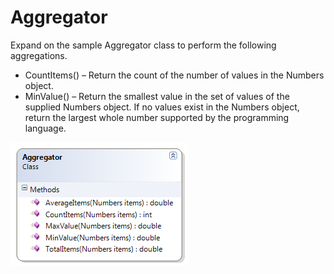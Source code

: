 ---
---
# Aggregator

Expand on the sample Aggregator class to perform the following aggregations.

* CountItems() – Return the count of the number of values in the Numbers object.
* MinValue() – Return the smallest value in the set of values of the supplied Numbers object. If no values exist in the Numbers object, return the largest whole number supported by the programming language.

![](J-Aggregator-2.png)
